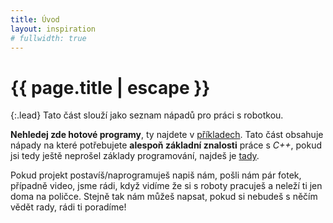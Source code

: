 ```yaml
---
title: Úvod
layout: inspiration
# fullwidth: true
---
```


# {{ page.title | escape }}

{:.lead}
Tato část slouží jako seznam nápadů pro práci s robotkou.

**Nehledej zde hotové programy**, ty najdete v [příkladech](https://github.com/RoboticsBrno/robotka-examples/archive/master.zip).
Tato část obsahuje nápady na které potřebujete **alespoň základní znalosti** práce s _C++_, pokud jsi tedy ještě neprošel základy programování, najdeš je [tady](/coding/001_dalkove_ovladani.html).

Pokud projekt postavíš/naprogramuješ napiš nám, pošli nám pár fotek, případně video, jsme rádi, když vidíme že si s roboty pracuješ a neleží ti jen doma na poličce.
Stejně tak nám můžeš napsat, pokud si nebudeš s něčím vědět rady, rádi ti poradíme!
